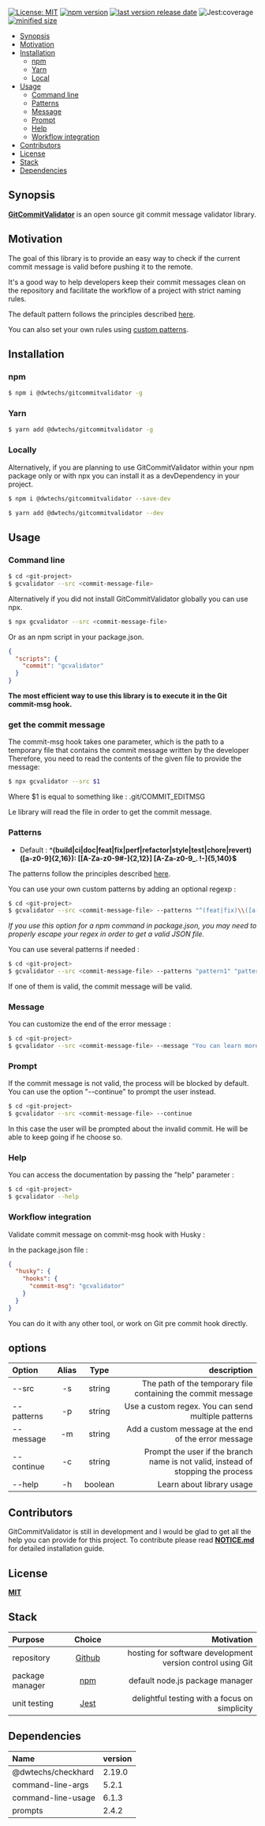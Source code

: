 
[![License: MIT](https://img.shields.io/npm/l/@dwtechs/gitcommitvalidator.svg?color=brightgreen)](https://opensource.org/licenses/MIT)
[![npm version](https://badge.fury.io/js/%40dwtechs%2Fgitcommitvalidator.svg)](https://www.npmjs.com/package/@dwtechs/gitcommitvalidator)
[![last version release date](https://img.shields.io/github/release-date/DWTechs/GitCommitValidator)](https://www.npmjs.com/package/@dwtechs/gitcommitvalidator)
![Jest:coverage](https://img.shields.io/badge/Jest:coverage-100%25-brightgreen.svg)
[![minified size](https://img.shields.io/bundlephobia/min/@dwtechs/gitcommitvalidator?color=brightgreen)](https://www.npmjs.com/package/@dwtechs/gitcommitvalidator)

- [Synopsis](#synopsis)
- [Motivation](#motivation)
- [Installation](#installation)
  - [npm](#npm)
  - [Yarn](#yarn)
  - [Local](#local)
- [Usage](#usage)
  - [Command line](#command-line)
  - [Patterns](#patterns)
  - [Message](#message)
  - [Prompt](#prompt)
  - [Help](#help)
  - [Workflow integration](#workflow-integration)
- [Contributors](#contributors)
- [License](#license)
- [Stack](#stack)
- [Dependencies](#dependencies)

## Synopsis

**[GitCommitValidator](https://github.com/DWTechs/GitCommitValidator)** is an open source git commit message validator library.

## Motivation

The goal of this library is to provide an easy way to check if the current commit message is valid before pushing it to the remote.

It's a good way to help developers keep their commit messages clean on the repository and facilitate the workflow of a project with strict naming rules.

The default pattern follows the principles described [here](https://dwtechs.github.io/efficient-git/conventional-commit/).

You can also set your own rules using [custom patterns](#patterns).

## Installation

### npm

```bash
$ npm i @dwtechs/gitcommitvalidator -g
```

### Yarn

```bash
$ yarn add @dwtechs/gitcommitvalidator -g
```

### Locally

Alternatively, if you are planning to use GitCommitValidator within your npm package only or with npx you can install it as a devDependency in your project.

```bash
$ npm i @dwtechs/gitcommitvalidator --save-dev
```

```bash
$ yarn add @dwtechs/gitcommitvalidator --dev
```

## Usage

### Command line

```bash
$ cd <git-project>
$ gcvalidator --src <commit-message-file>
```

Alternatively if you did not install GitCommitValidator globally you can use npx.

```bash
$ npx gcvalidator --src <commit-message-file>
```

Or as an npm script in your package.json.

```json
{
  "scripts": {
    "commit": "gcvalidator"
  }
}
```

**The most efficient way to use this library is to execute it in the Git commit-msg hook.**

### get the commit message

The commit-msg hook takes one parameter, which is the path to a temporary file that contains the commit message written by the developer
Therefore, you need to read the contents of the given file to provide the message:

```bash
$ npx gcvalidator --src $1
```
Where $1 is equal to something like : .git/COMMIT_EDITMSG

Le library will read the file in order to get the commit message.

### Patterns

- Default : **^(build|ci|doc|feat|fix|perf|refactor|style|test|chore|revert)\([a-z0-9]{2,16}\): \[[A-Za-z0-9\#-]{2,12}\] [A-Za-z0-9_\. !-]{5,140}$**

The patterns follow the principles described [here](https://dwtechs.github.io/efficient-git/conventional-commit/).

You can use your own custom patterns by adding an optional regexp :

```bash
$ cd <git-project>
$ gcvalidator --src <commit-message-file> --patterns "^(feat|fix)\\([a-z0-9]{2,16}\\): \\[[A-Z0-9]{2,25}\\] [a-z0-9_\\. -]{3,60}$"
```

_If you use this option for a npm command in package.json, you may need to properly escape your regex in order to get a valid JSON file._


You can use several patterns if needed : 

```bash
$ cd <git-project>
$ gcvalidator --src <commit-message-file> --patterns "pattern1" "pattern2" "pattern3"
```

If one of them is valid, the commit message will be valid.


### Message

You can customize the end of the error message :

```bash
$ cd <git-project>
$ gcvalidator --src <commit-message-file> --message "You can learn more about commit message conventions of this project on https://dwtechs.github.io/efficient-git/conventional-commit/"
```

### Prompt

If the commit message is not valid, the process will be blocked by default.
You can use the option "--continue" to prompt the user instead.

```bash
$ cd <git-project>
$ gcvalidator --src <commit-message-file> --continue
```

In this case the user will be prompted about the invalid commit. He will be able to keep going if he choose so.

### Help

You can access the documentation by passing the "help" parameter :

```bash
$ cd <git-project>
$ gcvalidator --help
```


### Workflow integration

Validate commit message on commit-msg hook with Husky :

In the package.json file :

```json
{
  "husky": {
    "hooks": {
      "commit-msg": "gcvalidator"
    }
  }
}
```

You can do it with any other tool, or work on Git pre commit hook directly.

## options

| Option       | Alias |  Type   |                                                                      description |
| :----------  | :---: | :-----: | -------------------------------------------------------------------------------: |
| --src        |  -s   | string  |                     The path of the temporary file containing the commit message |
| --patterns   |  -p   | string  |                               Use a custom regex. You can send multiple patterns |
| --message    |  -m   | string  |                             Add a custom message at the end of the error message |
| --continue   |  -c   | string  | Prompt the user if the branch name is not valid, instead of stopping the process |
| --help       |  -h   | boolean |                                                        Learn about library usage |

## Contributors

GitCommitValidator is still in development and I would be glad to get all the help you can provide for this project.
To contribute please read **[NOTICE.md](https://github.com/DWTechs/GitCommitValidator/blob/master/NOTICE.md)** for detailed installation guide.

## License

**[MIT](https://github.com/DWTechs/GitCommitValidator/blob/master/LICENSE)**

## Stack

| Purpose         |                Choice                |                                                 Motivation |
| :-------------- | :----------------------------------: | ---------------------------------------------------------: |
| repository      |    [Github](https://github.com/)     | hosting for software development version control using Git |
| package manager | [npm](https://www.npmjs.com/get-npm) |                            default node.js package manager |
| unit testing    |      [Jest](https://jestjs.io/)      |              delightful testing with a focus on simplicity |

## Dependencies

| Name | version |
| :--- | :----- |
| @dwtechs/checkhard | 2.19.0 |
| command-line-args  | 5.2.1 |
| command-line-usage | 6.1.3 |
| prompts            | 2.4.2 |